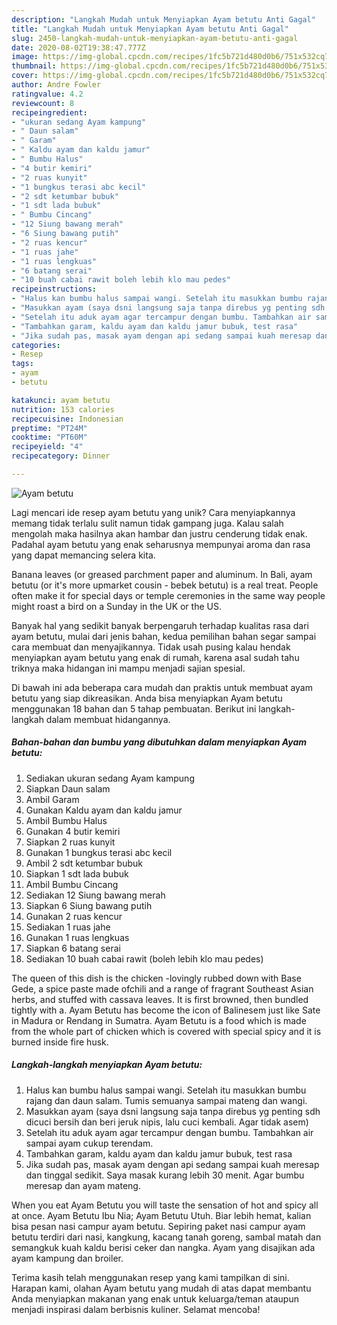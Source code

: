 ```yaml
---
description: "Langkah Mudah untuk Menyiapkan Ayam betutu Anti Gagal"
title: "Langkah Mudah untuk Menyiapkan Ayam betutu Anti Gagal"
slug: 2450-langkah-mudah-untuk-menyiapkan-ayam-betutu-anti-gagal
date: 2020-08-02T19:38:47.777Z
image: https://img-global.cpcdn.com/recipes/1fc5b721d480d0b6/751x532cq70/ayam-betutu-foto-resep-utama.jpg
thumbnail: https://img-global.cpcdn.com/recipes/1fc5b721d480d0b6/751x532cq70/ayam-betutu-foto-resep-utama.jpg
cover: https://img-global.cpcdn.com/recipes/1fc5b721d480d0b6/751x532cq70/ayam-betutu-foto-resep-utama.jpg
author: Andre Fowler
ratingvalue: 4.2
reviewcount: 8
recipeingredient:
- "ukuran sedang Ayam kampung"
- " Daun salam"
- " Garam"
- " Kaldu ayam dan kaldu jamur"
- " Bumbu Halus"
- "4 butir kemiri"
- "2 ruas kunyit"
- "1 bungkus terasi abc kecil"
- "2 sdt ketumbar bubuk"
- "1 sdt lada bubuk"
- " Bumbu Cincang"
- "12 Siung bawang merah"
- "6 Siung bawang putih"
- "2 ruas kencur"
- "1 ruas jahe"
- "1 ruas lengkuas"
- "6 batang serai"
- "10 buah cabai rawit boleh lebih klo mau pedes"
recipeinstructions:
- "Halus kan bumbu halus sampai wangi. Setelah itu masukkan bumbu rajang dan daun salam. Tumis semuanya sampai mateng dan wangi."
- "Masukkan ayam (saya dsni langsung saja tanpa direbus yg penting sdh dicuci bersih dan beri jeruk nipis, lalu cuci kembali. Agar tidak asem)"
- "Setelah itu aduk ayam agar tercampur dengan bumbu. Tambahkan air sampai ayam cukup terendam."
- "Tambahkan garam, kaldu ayam dan kaldu jamur bubuk, test rasa"
- "Jika sudah pas, masak ayam dengan api sedang sampai kuah meresap dan tinggal sedikit. Saya masak kurang lebih 30 menit. Agar bumbu meresap dan ayam mateng."
categories:
- Resep
tags:
- ayam
- betutu

katakunci: ayam betutu 
nutrition: 153 calories
recipecuisine: Indonesian
preptime: "PT24M"
cooktime: "PT60M"
recipeyield: "4"
recipecategory: Dinner

---
```



![Ayam betutu](https://img-global.cpcdn.com/recipes/1fc5b721d480d0b6/751x532cq70/ayam-betutu-foto-resep-utama.jpg)

Lagi mencari ide resep ayam betutu yang unik? Cara menyiapkannya memang tidak terlalu sulit namun tidak gampang juga. Kalau salah mengolah maka hasilnya akan hambar dan justru cenderung tidak enak. Padahal ayam betutu yang enak seharusnya mempunyai aroma dan rasa yang dapat memancing selera kita.

Banana leaves (or greased parchment paper and aluminum. In Bali, ayam betutu (or it&#39;s more upmarket cousin - bebek betutu) is a real treat. People often make it for special days or temple ceremonies in the same way people might roast a bird on a Sunday in the UK or the US.

Banyak hal yang sedikit banyak berpengaruh terhadap kualitas rasa dari ayam betutu, mulai dari jenis bahan, kedua pemilihan bahan segar sampai cara membuat dan menyajikannya. Tidak usah pusing kalau hendak menyiapkan ayam betutu yang enak di rumah, karena asal sudah tahu triknya maka hidangan ini mampu menjadi sajian spesial.


Di bawah ini ada beberapa cara mudah dan praktis untuk membuat ayam betutu yang siap dikreasikan. Anda bisa menyiapkan Ayam betutu menggunakan 18 bahan dan 5 tahap pembuatan. Berikut ini langkah-langkah dalam membuat hidangannya.

<!--inarticleads1-->

##### Bahan-bahan dan bumbu yang dibutuhkan dalam menyiapkan Ayam betutu:

1. Sediakan ukuran sedang Ayam kampung
1. Siapkan  Daun salam
1. Ambil  Garam
1. Gunakan  Kaldu ayam dan kaldu jamur
1. Ambil  Bumbu Halus
1. Gunakan 4 butir kemiri
1. Siapkan 2 ruas kunyit
1. Gunakan 1 bungkus terasi abc kecil
1. Ambil 2 sdt ketumbar bubuk
1. Siapkan 1 sdt lada bubuk
1. Ambil  Bumbu Cincang
1. Sediakan 12 Siung bawang merah
1. Siapkan 6 Siung bawang putih
1. Gunakan 2 ruas kencur
1. Sediakan 1 ruas jahe
1. Gunakan 1 ruas lengkuas
1. Siapkan 6 batang serai
1. Sediakan 10 buah cabai rawit (boleh lebih klo mau pedes)


The queen of this dish is the chicken -lovingly rubbed down with Base Gede, a spice paste made ofchili and a range of fragrant Southeast Asian herbs, and stuffed with cassava leaves. It is first browned, then bundled tightly with a. Ayam Betutu has become the icon of Balinesem just like Sate in Madura or Rendang in Sumatra. Ayam Betutu is a food which is made from the whole part of chicken which is covered with special spicy and it is burned inside fire husk. 

<!--inarticleads2-->

##### Langkah-langkah menyiapkan Ayam betutu:

1. Halus kan bumbu halus sampai wangi. Setelah itu masukkan bumbu rajang dan daun salam. Tumis semuanya sampai mateng dan wangi.
1. Masukkan ayam (saya dsni langsung saja tanpa direbus yg penting sdh dicuci bersih dan beri jeruk nipis, lalu cuci kembali. Agar tidak asem)
1. Setelah itu aduk ayam agar tercampur dengan bumbu. Tambahkan air sampai ayam cukup terendam.
1. Tambahkan garam, kaldu ayam dan kaldu jamur bubuk, test rasa
1. Jika sudah pas, masak ayam dengan api sedang sampai kuah meresap dan tinggal sedikit. Saya masak kurang lebih 30 menit. Agar bumbu meresap dan ayam mateng.


When you eat Ayam Betutu you will taste the sensation of hot and spicy all at once. Ayam Betutu Ibu Nia; Ayam Betutu Utuh. Biar lebih hemat, kalian bisa pesan nasi campur ayam betutu. Sepiring paket nasi campur ayam betutu terdiri dari nasi, kangkung, kacang tanah goreng, sambal matah dan semangkuk kuah kaldu berisi ceker dan nangka. Ayam yang disajikan ada ayam kampung dan broiler. 

Terima kasih telah menggunakan resep yang kami tampilkan di sini. Harapan kami, olahan Ayam betutu yang mudah di atas dapat membantu Anda menyiapkan makanan yang enak untuk keluarga/teman ataupun menjadi inspirasi dalam berbisnis kuliner. Selamat mencoba!
